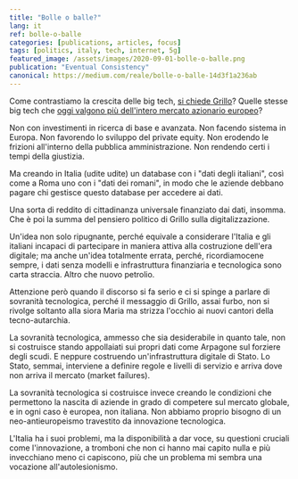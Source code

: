 ```yaml
---
title: "Bolle o balle?"
lang: it
ref: bolle-o-balle
categories: [publications, articles, focus]
tags: [politics, italy, tech, internet, 5g]
featured_image: /assets/images/2020-09-01-bolle-o-balle.png
publication: "Eventual Consistency"
canonical: https://medium.com/reale/bolle-o-balle-14d3f1a236ab
---
```


Come contrastiamo la crescita delle big tech, [si chiede Grillo](https://www.open.online/2020/09/01/beppe-grillo-rete-unica-5g-tecnologia-paura-mega-aziende/)? Quelle stesse big tech che [oggi valgono più dell'intero mercato azionario europeo](https://www.forbes.com/sites/sergeiklebnikov/2020/08/28/us-tech-stocks-are-now-worth-more-than-9-trillion-eclipsing-the-entire-european-stock-market/)?

Non con investimenti in ricerca di base e avanzata. Non facendo sistema in Europa. Non favorendo lo sviluppo del private equity. Non erodendo le frizioni all'interno della pubblica amministrazione. Non rendendo certi i tempi della giustizia.

Ma creando in Italia (udite udite) un database con i "dati degli italiani", così come a Roma uno con i "dati dei romani", in modo che le aziende debbano pagare chi gestisce questo database per accedere ai dati.

Una sorta di reddito di cittadinanza universale finanziato dai dati, insomma. Che è poi la summa del pensiero politico di Grillo sulla digitalizzazione.

Un'idea non solo ripugnante, perché equivale a considerare l'Italia e gli italiani incapaci di partecipare in maniera attiva alla costruzione dell'era digitale; ma anche un'idea totalmente errata, perché, ricordiamocene sempre, i dati senza modelli e infrastruttura finanziaria e tecnologica sono carta straccia. Altro che nuovo petrolio.

Attenzione però quando il discorso si fa serio e ci si spinge a parlare di sovranità tecnologica, perché il messaggio di Grillo, assai furbo, non si rivolge soltanto alla siora Maria ma strizza l'occhio ai nuovi cantori della tecno-autarchia.

La sovranità tecnologica, ammesso che sia desiderabile in quanto tale, non si costruisce stando appollaiati sui propri dati come Arpagone sul forziere degli scudi. E neppure costruendo un'infrastruttura digitale di Stato. Lo Stato, semmai, interviene a definire regole e livelli di servizio e arriva dove non arriva il mercato (market failures).

La sovranità tecnologica si costruisce invece creando le condizioni che permettono la nascita di aziende in grado di competere sul mercato globale, e in ogni caso è europea, non italiana. Non abbiamo proprio bisogno di un neo-antieuropeismo travestito da innovazione tecnologica.

L'Italia ha i suoi problemi, ma la disponibilità a dar voce, su questioni cruciali come l'innovazione, a tromboni che non ci hanno mai capito nulla e più invecchiano meno ci capiscono, più che un problema mi sembra una vocazione all'autolesionismo.
